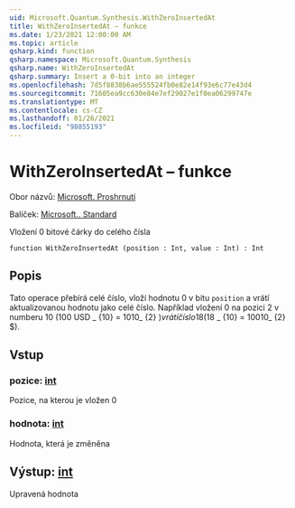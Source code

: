 ```yaml
---
uid: Microsoft.Quantum.Synthesis.WithZeroInsertedAt
title: WithZeroInsertedAt – funkce
ms.date: 1/23/2021 12:00:00 AM
ms.topic: article
qsharp.kind: function
qsharp.namespace: Microsoft.Quantum.Synthesis
qsharp.name: WithZeroInsertedAt
qsharp.summary: Insert a 0-bit into an integer
ms.openlocfilehash: 7d5f8838b6ae555524fb0e82e14f93e6c77e43d4
ms.sourcegitcommit: 71605ea9cc630e84e7ef29027e1f0ea06299747e
ms.translationtype: MT
ms.contentlocale: cs-CZ
ms.lasthandoff: 01/26/2021
ms.locfileid: "98855193"
---
```

# <a name="withzeroinsertedat-function"></a>WithZeroInsertedAt – funkce

Obor názvů: [Microsoft. Proshrnutí](xref:Microsoft.Quantum.Synthesis)

Balíček: [Microsoft.. Standard](https://nuget.org/packages/Microsoft.Quantum.Standard)


Vložení 0 bitové čárky do celého čísla

```qsharp
function WithZeroInsertedAt (position : Int, value : Int) : Int
```


## <a name="description"></a>Popis

Tato operace přebírá celé číslo, vloží hodnotu 0 v bitu `position` a vrátí aktualizovanou hodnotu jako celé číslo.  Například vložení 0 na pozici 2 v numberu 10 (100 USD _ {10} = 1010_ {2} $) vrátí číslo 18 ($18 _ {10} = 10010_ {2} $).

## <a name="input"></a>Vstup

### <a name="position--int"></a>pozice: [int](xref:microsoft.quantum.lang-ref.int)

Pozice, na kterou je vložen 0


### <a name="value--int"></a>hodnota: [int](xref:microsoft.quantum.lang-ref.int)

Hodnota, která je změněna



## <a name="output--int"></a>Výstup: [int](xref:microsoft.quantum.lang-ref.int)

Upravená hodnota